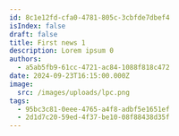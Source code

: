 ```yaml
---
id: 8c1e12fd-cfa0-4781-805c-3cbfde7dbef4
isIndex: false
draft: false
title: First news 1
description: Lorem ipsum 0
authors:
  - a5ab5fb9-61cc-4721-ac84-1088f818c472
date: 2024-09-23T16:15:00.000Z
image:
  src: /images/uploads/lpc.png
tags:
  - 95bc3c81-0eee-4765-a4f8-adbf5e1651ef
  - 2d1d7c20-59ed-4f37-be10-08f88438d35f
---
```

